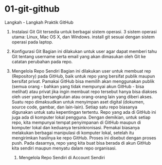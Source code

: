 # 01-git-github
Langkah - Langkah Praktik GitHub
1.  Instalasi Git
    Git tersedia untuk berbagai sistem operasi. 3 sistem operasi utama: Linux, Mac OS X, dan Windows. install git sesuai dengan sistem operasi pada laptop. 

2.  Konfigurasi Git
    Bagian ini dilakukan untuk user agar dapat memberi tahu Git tentang username serta email yang akan dimasukan oleh Git ke catatan perubahan pada repo.

3.  Mengelola Repo Sendiri
    Bagian ini dilakukan user untuk membuat rep (Repository) pada GitHub, baik untuk repo yang bersifat publik maupun bersifat privat. Pamakai GitHub bisa memilih akan menggunakan publik (semua orang - bahkan yang tidak mempunyai akun GitHub - bisa melihat) atau privat jika ingin membuat repo tersebut hanya bisa diakses oleh user yang bersangkutan atau orang-orang lain yang diberi akses. Suatu repo dimaksudkan untuk menyimpan aset digital (dokumen, source code, gambar, dan lain-lain). Setiap satu repo biasanya digunakan untuk satu kepentingan tertentu. Repo yang ada di GitHub ini juga ada di komputer lokal pengguna. Dengan demikian, untuk setiap repo, kita mempunyai tempat penyimpanan di GitHub maupun di komputer lokal dan keduanya tersinkronisasi. Pemakai biasanya melakukan berbagai manipulasi di komputer lokal, setelah itu mengirimkan hasilnya ke repo GitHub. Proses ini disebut dengan proses push.
    Pada dasarnya, repo yang kita buat bisa berada di akun GitHub kita sendiri maupun menyatu dalam repo organisasi.
    1. Mengelola Repo Sendiri di Account Sendiri